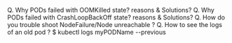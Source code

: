 Q. Why PODs failed with OOMKilled state? reasons & Solutions?
Q. Why PODs failed with CrashLoopBackOff state? reasons & Solutions?
Q. How do you trouble shoot NodeFailure/Node unreachable ?
Q. How to see the logs of an old pod ?
    $ kubectl logs myPODName --previous

